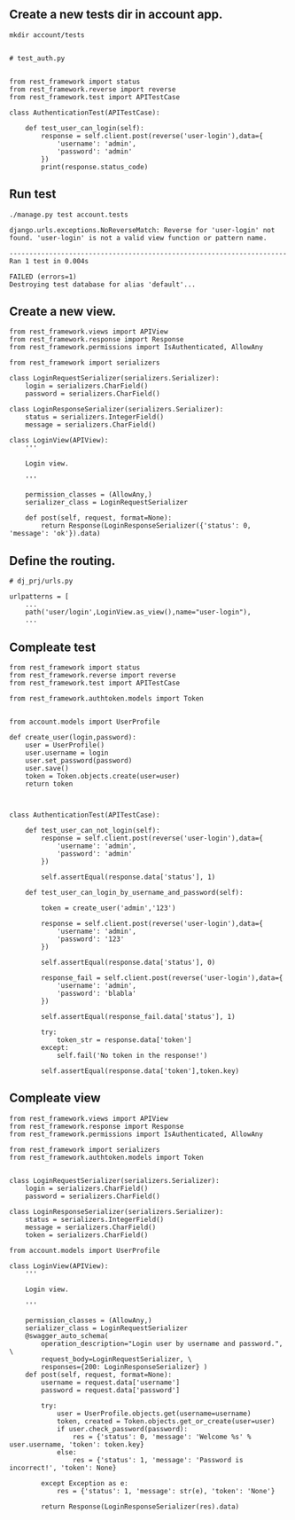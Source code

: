 ## Create a new tests dir in account app.

    mkdir account/tests


    # test_auth.py


    from rest_framework import status
    from rest_framework.reverse import reverse
    from rest_framework.test import APITestCase

    class AuthenticationTest(APITestCase):

        def test_user_can_login(self):
            response = self.client.post(reverse('user-login'),data={
                'username': 'admin',
                'password': 'admin'
            })
            print(response.status_code)

## Run test

    ./manage.py test account.tests

    django.urls.exceptions.NoReverseMatch: Reverse for 'user-login' not found. 'user-login' is not a valid view function or pattern name.

    ----------------------------------------------------------------------
    Ran 1 test in 0.004s

    FAILED (errors=1)
    Destroying test database for alias 'default'...


## Create a new view.


    from rest_framework.views import APIView
    from rest_framework.response import Response
    from rest_framework.permissions import IsAuthenticated, AllowAny

    from rest_framework import serializers

    class LoginRequestSerializer(serializers.Serializer):
        login = serializers.CharField()
        password = serializers.CharField()

    class LoginResponseSerializer(serializers.Serializer):
        status = serializers.IntegerField()
        message = serializers.CharField()  

    class LoginView(APIView):
        '''
        
        Login view.

        '''

        permission_classes = (AllowAny,)
        serializer_class = LoginRequestSerializer

        def post(self, request, format=None):
            return Response(LoginResponseSerializer({'status': 0, 'message': 'ok'}).data)



## Define the routing.

    # dj_prj/urls.py

    urlpatterns = [
        ...
        path('user/login',LoginView.as_view(),name="user-login"),
        ...

## Compleate test


    from rest_framework import status
    from rest_framework.reverse import reverse
    from rest_framework.test import APITestCase

    from rest_framework.authtoken.models import Token


    from account.models import UserProfile

    def create_user(login,password):
        user = UserProfile()
        user.username = login
        user.set_password(password)
        user.save()
        token = Token.objects.create(user=user)
        return token



    class AuthenticationTest(APITestCase):

        def test_user_can_not_login(self):
            response = self.client.post(reverse('user-login'),data={
                'username': 'admin',
                'password': 'admin'
            })

            self.assertEqual(response.data['status'], 1)

        def test_user_can_login_by_username_and_password(self):

            token = create_user('admin','123')

            response = self.client.post(reverse('user-login'),data={
                'username': 'admin',
                'password': '123'
            })

            self.assertEqual(response.data['status'], 0)

            response_fail = self.client.post(reverse('user-login'),data={
                'username': 'admin',
                'password': 'blabla'
            })

            self.assertEqual(response_fail.data['status'], 1)

            try:
                token_str = response.data['token']
            except:
                self.fail('No token in the response!')

            self.assertEqual(response.data['token'],token.key)


## Compleate view


    from rest_framework.views import APIView
    from rest_framework.response import Response
    from rest_framework.permissions import IsAuthenticated, AllowAny

    from rest_framework import serializers
    from rest_framework.authtoken.models import Token


    class LoginRequestSerializer(serializers.Serializer):
        login = serializers.CharField()
        password = serializers.CharField()

    class LoginResponseSerializer(serializers.Serializer):
        status = serializers.IntegerField()
        message = serializers.CharField()  
        token = serializers.CharField()

    from account.models import UserProfile

    class LoginView(APIView):
        '''
        
        Login view.

        '''

        permission_classes = (AllowAny,)
        serializer_class = LoginRequestSerializer
        @swagger_auto_schema( 
            operation_description="Login user by username and password.", \
            request_body=LoginRequestSerializer, \
            responses={200: LoginResponseSerializer} )
        def post(self, request, format=None):
            username = request.data['username']
            password = request.data['password']

            try:
                user = UserProfile.objects.get(username=username)
                token, created = Token.objects.get_or_create(user=user)
                if user.check_password(password):
                    res = {'status': 0, 'message': 'Welcome %s' % user.username, 'token': token.key}
                else: 
                    res = {'status': 1, 'message': 'Password is incorrect!', 'token': None}

            except Exception as e:
                res = {'status': 1, 'message': str(e), 'token': 'None'}
                
            return Response(LoginResponseSerializer(res).data)






